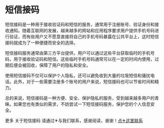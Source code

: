 # 短信接码

短信接码是一种用于接收验证码和短信的服务，通常用于注册账号、验证身份和接收通知。随着互联网的发展，越来越多的网站和应用程序要求用户提供手机号码进行验证，而有些用户又不愿意直接将自己的手机号码暴露在公共平台上，这时短信接码就成为了一种便捷而安全的选择。

短信接码服务通常由第三方平台提供，用户可以通过这些平台获取临时的手机号码，用于接收验证码和短信。这些临时手机号码通常可以在一定的时间内使用，过期后便会被回收，保障了用户的隐私和安全。

使用短信接码不仅可以保护个人隐私，还可以避免收到大量的垃圾短信和骚扰电话。此外，对于一些需要注册多个账号的用户来说，短信接码也可以节省时间和精力。

总的来说，短信接码是一种方便、安全、保护隐私的服务，受到越来越多用户的青睐。如果您也有类似的需求，不妨尝试一下短信接码服务，保护您的个人信息安全。

更多 关于短信接码 请通过✈与我们联系，感谢阅读，谢谢！[点✈这里联系](https://ads.k02.cc)